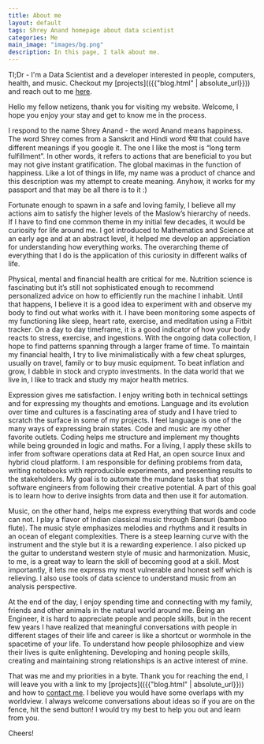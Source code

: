 ```yaml
---
title: About me
layout: default
tags: Shrey Anand homepage about data scientist
categories: Me
main_image: "images/bg.png"
description: In this page, I talk about me.
---
```


Tl;Dr - I'm a Data Scientist and a developer interested in people, computers, health, and music. Checkout my [projects](({{"blog.html" | absolute_url}})) and reach out to me [here](mailto:shanand@redhat.com).

Hello my fellow netizens, thank you for visiting my website. Welcome, I hope you enjoy your stay and get to know me in the process.

I respond to the name Shrey Anand - the word Anand means happiness. The word Shrey comes from a Sanskrit and Hindi word श्रेया that could have different meanings if you google it. The one I like the most is  “long term fulfillment”. In other words, it refers to actions that are beneficial to you but may not give instant gratification. The global maximas in the function of happiness. Like a lot of things in life, my name was a product of chance and this description was my attempt to create meaning. Anyhow, it works for my passport and that may be all there is to it :)

Fortunate enough to spawn in a safe and loving family, I believe all my actions aim to satisfy the higher levels of the Maslow’s hierarchy of needs. If I have to find one common theme in my initial few decades, it would be curiosity for life around me. I got introduced to Mathematics and Science at an early age and at an abstract level, it helped me develop an appreciation for understanding how everything works. The overarching theme of everything that I do is the application of this curiosity in different walks of life.

Physical, mental and financial health are critical for me. Nutrition science is fascinating but it’s still not sophisticated enough to recommend personalized advice on how to efficiently run the machine I inhabit. Until that happens, I believe it is a good idea to experiment with and observe my body to find out what works with it. I have been monitoring some aspects of my functioning like sleep, heart rate, exercise, and meditation using a Fitbit tracker. On a day to day timeframe, it is a good indicator of how your body reacts to stress, exercise, and ingestions. With the ongoing data collection, I hope to find patterns spanning through a larger frame of time. To maintain my financial health, I try to live minimalistically with a few cheat splurges, usually on travel, family or to buy music equipment. To beat inflation and grow, I dabble in stock and crypto investments. In the data world that we live in, I like to track and study my major health metrics.

Expression gives me satisfaction. I enjoy writing both in technical settings and for expressing my thoughts and emotions. Language and its evolution over time and cultures is a fascinating area of study and I have tried to scratch the surface in some of my projects. I feel language is one of the many ways of expressing brain states. Code and music are my other favorite outlets. Coding helps me structure and implement my thoughts while being grounded in logic and maths. For a living, I apply these skills to infer from software operations data at Red Hat, an open source linux and hybrid cloud platform. I am responsible for defining problems from data, writing notebooks with reproducible experiments, and presenting results to the stakeholders. My goal is to automate the mundane tasks that stop software engineers from following their creative potential. A part of this goal is to learn how to derive insights from data and then use it for automation.

Music, on the other hand, helps me express everything that words and code can not. I play a flavor of Indian classical music through Bansuri (bamboo flute). The music style emphasizes melodies and rhythms and it results in an ocean of elegant complexities. There is a steep learning curve with the instrument and the style but it is a rewarding experience. I also picked up the guitar to understand western style of music and harmonization. Music, to me, is a great way to learn the skill of becoming good at a skill. Most importantly, it lets me express my most vulnerable and honest self which is relieving. I also use tools of data science to understand music from an analysis perspective.

At the end of the day, I enjoy spending time and connecting with my family, friends and other animals in the natural world around me. Being an Engineer, it is hard to appreciate people and people skills, but in the recent few years I have realized that meaningful conversations with people in different stages of their life and career is like a shortcut or wormhole in the spacetime of your life. To understand how people philosophize and view their lives is quite enlightening.  Developing and honing people skills, creating and maintaining strong relationships is an active interest of mine.

That was me and my priorities in a byte. Thank you for reaching the end, I will leave you with a link to my [projects](({{"blog.html" | absolute_url}})) and how to [contact me]((mailto:shanand@redhat.com)). I believe you would have some overlaps with my worldview. I always welcome conversations about ideas so if you are on the fence, hit the send button!  I would try my best to help you out and learn from you.

Cheers!
